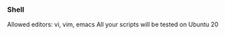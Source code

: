 ### Shell
Allowed editors: vi, vim, emacs	
All your scripts will be tested 	on Ubuntu 20																
